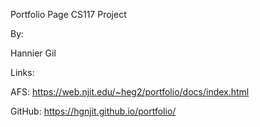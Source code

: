 Portfolio Page
CS117 Project

By:

Hannier Gil

Links:

AFS: https://web.njit.edu/~heg2/portfolio/docs/index.html

GitHub: https://hgnjit.github.io/portfolio/
